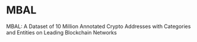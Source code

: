 # MBAL
MBAL: A Dataset of 10 Million Annotated Crypto Addresses with Categories and Entities on Leading Blockchain Networks
